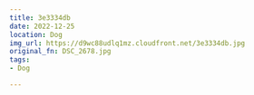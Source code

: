 ```yaml
---
title: 3e3334db
date: 2022-12-25
location: Dog
img_url: https://d9wc88udlq1mz.cloudfront.net/3e3334db.jpg
original_fn: DSC_2678.jpg
tags:
- Dog

---
```


